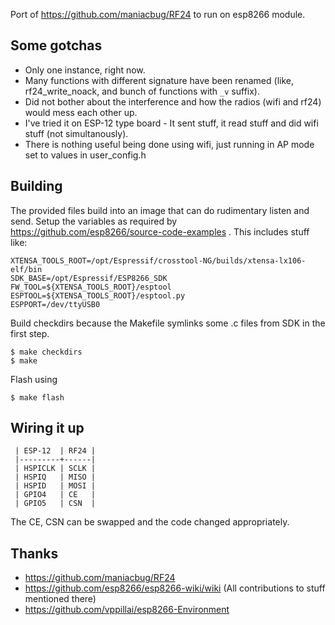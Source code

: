 Port of https://github.com/maniacbug/RF24 to run on esp8266 module.

## Some gotchas ##

* Only one instance, right now.
* Many functions with different signature have been renamed (like, rf24_write_noack, and bunch of functions with ```_v``` suffix).
* Did not bother about the interference and how the radios (wifi and rf24) would mess each other up.
* I've tried it on ESP-12 type board - It sent stuff, it read stuff and did wifi stuff (not simultanously).
* There is nothing useful being done using wifi, just running in AP mode set to values in user_config.h

## Building ##

The provided files build into an image that can do rudimentary listen and send.
Setup the variables as required by https://github.com/esp8266/source-code-examples . 
This includes stuff like:

    XTENSA_TOOLS_ROOT=/opt/Espressif/crosstool-NG/builds/xtensa-lx106-elf/bin
    SDK_BASE=/opt/Espressif/ESP8266_SDK
    FW_TOOL=${XTENSA_TOOLS_ROOT}/esptool
    ESPTOOL=${XTENSA_TOOLS_ROOT}/esptool.py
    ESPPORT=/dev/ttyUSB0

Build checkdirs because the Makefile symlinks some .c files from SDK in the first step.

	$ make checkdirs
	$ make

Flash using

    $ make flash
    
## Wiring it up ##

     | ESP-12  | RF24 |
     |---------+------|
     | HSPICLK | SCLK |
     | HSPIQ   | MISO |
     | HSPID   | MOSI |
     | GPIO4   | CE   |
     | GPIO5   | CSN  |

The CE, CSN can be swapped and the code changed appropriately.

## Thanks ##

* https://github.com/maniacbug/RF24
* https://github.com/esp8266/esp8266-wiki/wiki (All contributions to stuff mentioned there)
* https://github.com/vppillai/esp8266-Environment
